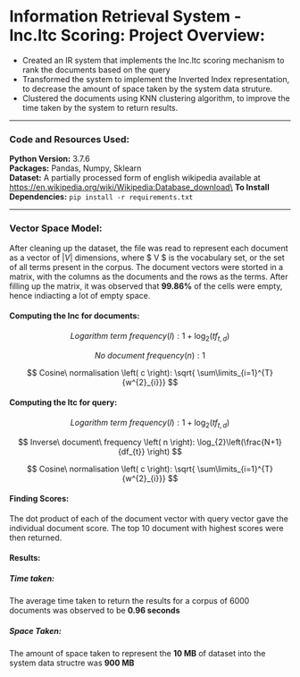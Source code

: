 # Information Retrieval System - lnc.ltc Scoring: Project Overview:
* Created an IR system that implements the lnc.ltc scoring mechanism to rank the documents based on the query
* Transformed the system to implement the Inverted Index representation, to decrease the amount of space taken by the system data struture.
* Clustered the documents using KNN clustering algorithm, to improve the time taken by the system to return results.

---
### Code and Resources Used:
**Python Version:** 3.7.6\
**Packages:** Pandas, Numpy, Sklearn\
**Dataset:** A partially processed form of english wikipedia available at https://en.wikipedia.org/wiki/Wikipedia:Database_download\
**To Install Dependencies:** `pip install -r requirements.txt`

---
### Vector Space Model:
After cleaning up the dataset, the file was read to represent each document as a vector of $\left| V \right|$ dimensions, where $ V $ is the vocabulary set, or the set of all terms present in the corpus. The document vectors were storted in a matrix, with the columns as the documents and the rows as the terms. After filling up the matrix, it was observed that **99.86%** of the cells were empty, hence indiacting a lot of empty space.

#### Computing the lnc for documents:

$$ Logarithm\ term\ frequency \left( l \right): 1 + \log_{2}\left ( tf_{t,d} \right ) $$  

$$ No\ document\ frequency \left( n \right): 1 $$  

$$ Cosine\ normalisation \left( c \right): \sqrt{ \sum\limits_{i=1}^{T} {w^{2}_{i}}} $$  

#### Computing the ltc for query:

$$ Logarithm\ term\ frequency \left( l \right): 1 + \log_{2}\left ( tf_{t,d} \right ) $$ 

$$ Inverse\ document\ frequency \left( n \right): \log_{2}\left(\frac{N+1}{df_{t}} \right) $$   

$$ Cosine\ normalisation \left( c \right): \sqrt{ \sum\limits_{i=1}^{T} {w^{2}_{i}}} $$  

#### Finding Scores:
The dot product of each of the document vector with query vector gave the individual document score. The top 10 document with highest scores were then returned.

#### Results:
##### Time taken:
The average time taken to return the results for a corpus of 6000 documents was observed to be **0.96 seconds**
##### Space Taken:
The amount of space taken to represent the **10 MB** of dataset into the system data structre was **900 MB**


